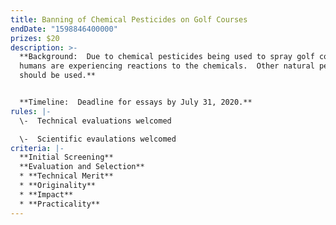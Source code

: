 ```yaml
---
title: Banning of Chemical Pesticides on Golf Courses
endDate: "1598846400000"
prizes: $20
description: >-
  **Background:  Due to chemical pesticides being used to spray golf courses,
  humans are experiencing reactions to the chemicals.  Other natural pesticides
  should be used.**


  **Timeline:  Deadline for essays by July 31, 2020.**
rules: |-
  \-  Technical evaluations welcomed

  \-  Scientific evaulations welcomed
criteria: |-
  **Initial Screening**
  **Evaluation and Selection**
  * **Technical Merit**
  * **Originality**
  * **Impact**
  * **Practicality**
---
```

